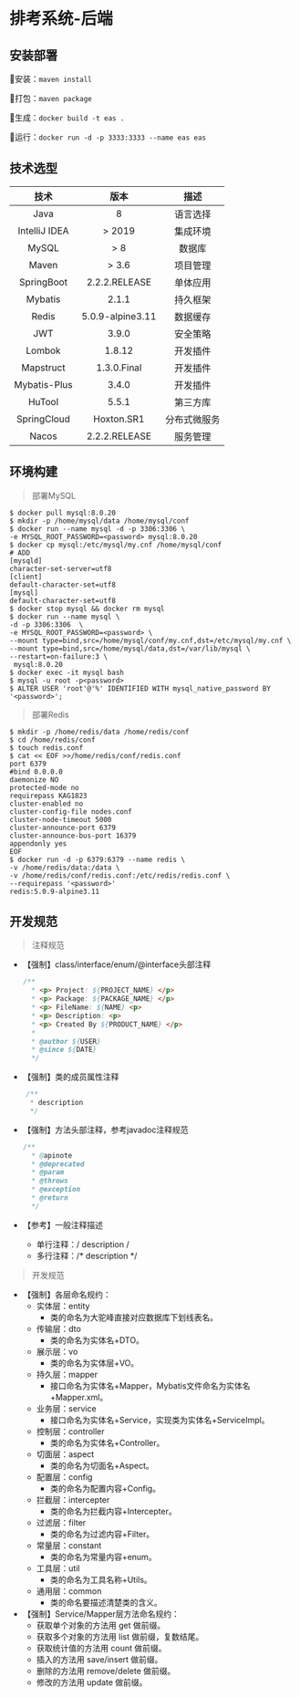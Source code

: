 # 排考系统-后端



## 安装部署

🚀安装：`maven install`

💠打包：`maven package`

🌈生成：`docker build -t eas .`

🌠运行：`docker run -d -p 3333:3333 --name eas eas`



## 技术选型

|     技术      |       版本       |     描述     |
| :-----------: | :--------------: | :----------: |
|     Java      |        8         |   语言选择   |
| IntelliJ IDEA |     \> 2019      |   集成环境   |
|     MySQL     |       \> 8       |    数据库    |
|     Maven     |      \> 3.6      |   项目管理   |
|  SpringBoot   |  2.2.2.RELEASE   |   单体应用   |
|    Mybatis    |      2.1.1       |   持久框架   |
|     Redis     | 5.0.9-alpine3.11 |   数据缓存   |
|      JWT      |      3.9.0       |   安全策略   |
|    Lombok     |      1.8.12      |   开发插件   |
|   Mapstruct   |   1.3.0.Final    |   开发插件   |
| Mybatis-Plus  |      3.4.0       |   开发插件   |
|    HuTool     |      5.5.1       |   第三方库   |
|  SpringCloud  |    Hoxton.SR1    | 分布式微服务 |
|     Nacos     |  2.2.2.RELEASE   |   服务管理   |



## 环境构建

> 部署MySQL

```shell
$ docker pull mysql:8.0.20
$ mkdir -p /home/mysql/data /home/mysql/conf
$ docker run --name mysql -d -p 3306:3306 \
-e MYSQL_ROOT_PASSWORD=<password> mysql:8.0.20
$ docker cp mysql:/etc/mysql/my.cnf /home/mysql/conf
# ADD
[mysqld]
character-set-server=utf8
[client]
default-character-set=utf8
[mysql]
default-character-set=utf8
$ docker stop mysql && docker rm mysql
$ docker run --name mysql \
-d -p 3306:3306  \
-e MYSQL_ROOT_PASSWORD=<password> \
--mount type=bind,src=/home/mysql/conf/my.cnf,dst=/etc/mysql/my.cnf \
--mount type=bind,src=/home/mysql/data,dst=/var/lib/mysql \
--restart=on-failure:3 \
 mysql:8.0.20
$ docker exec -it mysql bash
$ mysql -u root -p<password>
$ ALTER USER 'root'@'%' IDENTIFIED WITH mysql_native_password BY '<password>';
```










> 部署Redis

```shell
$ mkdir -p /home/redis/data /home/redis/conf
$ cd /home/redis/conf
$ touch redis.conf
$ cat << EOF >>/home/redis/conf/redis.conf
port 6379
#bind 0.0.0.0
daemonize NO
protected-mode no
requirepass KAG1823
cluster-enabled no
cluster-config-file nodes.conf
cluster-node-timeout 5000
cluster-announce-port 6379
cluster-announce-bus-port 16379
appendonly yes
EOF
$ docker run -d -p 6379:6379 --name redis \
-v /home/redis/data:/data \
-v /home/redis/conf/redis.conf:/etc/redis/redis.conf \
--requirepass '<password>'
redis:5.0.9-alpine3.11 
```



## 开发规范

> 注释规范 

- 【强制】class/interface/enum/@interface头部注释

  ```java
  /**
    * <p> Project: ${PROJECT_NAME} </p>
    * <p> Package: ${PACKAGE_NAME} </p>
    * <p> FileName: ${NAME} <p>
    * <p> Description: <p>
    * <p> Created By ${PRODUCT_NAME} </p>
    *
    * @author ${USER}
    * @since ${DATE} 
    */
  ```

- 【强制】类的成员属性注释

```java
    /**
     * description
     */
```

- 【强制】方法头部注释，参考javadoc注释规范

  ```java
  /**
    * @apinote
    * @deprecated
    * @param
    * @throws
    * @exception
    * @return
    */
  ```

- 【参考】一般注释描述

  - 单行注释：/ description /
  - 多行注释：/* description */



> 开发规范

- 【强制】各层命名规约： 
  - 实体层：entity
    - 类的命名为大驼峰直接对应数据库下划线表名。
  - 传输层：dto
    - 类的命名为实体名+DTO。
  - 展示层：vo
    - 类的命名为实体层+VO。
  - 持久层：mapper 
    - 接口命名为实体名+Mapper，Mybatis文件命名为实体名+Mapper.xml。
  - 业务层：service
    - 接口命名为实体名+Service，实现类为实体名+ServiceImpl。
  - 控制层：controller
    - 类的命名为实体名+Controller。
  - 切面层：aspect
    - 类的命名为切面名+Aspect。
  - 配置层：config
    - 类的命名为配置内容+Config。
  - 拦截层：intercepter
    - 类的命名为拦截内容+Intercepter。
  - 过滤层：filter
    - 类的命名为过滤内容+Filter。
  - 常量层：constant
    - 类的命名为常量内容+enum。
  - 工具层：util
    - 类的命名为工具名称+Utils。
  - 通用层：common
    - 类的命名要描述清楚类的含义。
- 【强制】Service/Mapper层方法命名规约：
  -  获取单个对象的方法用 get 做前缀。 
  -  获取多个对象的方法用 list 做前缀，复数结尾。
  -  获取统计值的方法用 count 做前缀。 
  -  插入的方法用 save/insert 做前缀。 
  -  删除的方法用 remove/delete 做前缀。 
  -  修改的方法用 update 做前缀。 


